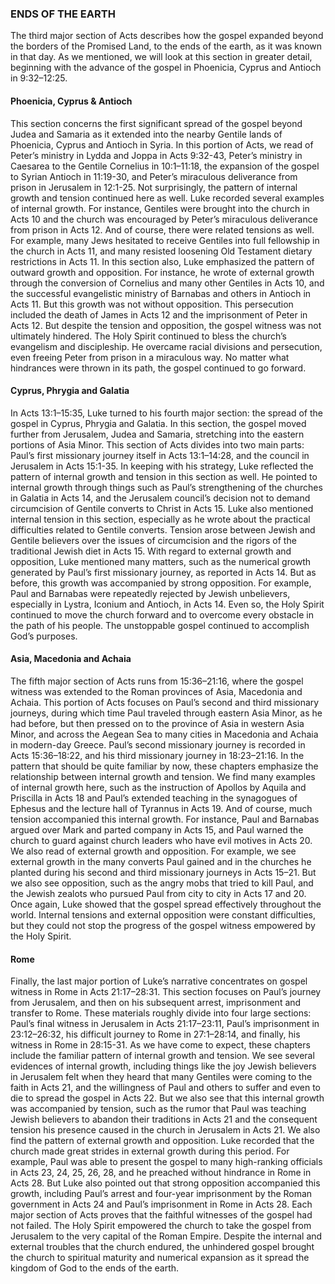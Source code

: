### ENDS OF THE EARTH

The third major section of Acts describes how the gospel expanded beyond the borders of the Promised Land, to the ends of the earth, as it was known in that day. As we mentioned, we will look at this section in greater detail, beginning with the advance of the gospel in Phoenicia, Cyprus and Antioch in 9:32–12:25. 


#### Phoenicia, Cyprus & Antioch

This section concerns the first significant spread of the gospel beyond Judea and Samaria as it extended into the nearby Gentile lands of Phoenicia, Cyprus and Antioch in Syria. In this portion of Acts, we read of Peter’s ministry in Lydda and Joppa in Acts 9:32-43, Peter’s ministry in Caesarea to the Gentile Cornelius in 10:1–11:18, the expansion of the gospel to Syrian Antioch in 11:19-30, and Peter’s miraculous deliverance from prison in Jerusalem in 12:1-25. 
Not surprisingly, the pattern of internal growth and tension continued here as well. Luke recorded several examples of internal growth. For instance, Gentiles were brought into the church in Acts 10 and the church was encouraged by Peter’s miraculous deliverance from prison in Acts 12. And of course, there were related tensions as well. For example, many Jews hesitated to receive Gentiles into full fellowship in the church in Acts 11, and many resisted loosening Old Testament dietary restrictions in Acts 11. 
In this section also, Luke emphasized the pattern of outward growth and opposition. For instance, he wrote of external growth through the conversion of Cornelius and many other Gentiles in Acts 10, and the successful evangelistic ministry of Barnabas and others in Antioch in Acts 11. But this growth was not without opposition. This persecution included the death of James in Acts 12 and the imprisonment of Peter in Acts 12. 
But despite the tension and opposition, the gospel witness was not ultimately hindered. The Holy Spirit continued to bless the church’s evangelism and discipleship. He overcame racial divisions and persecution, even freeing Peter from prison in a miraculous way. No matter what hindrances were thrown in its path, the gospel continued to go forward.


#### Cyprus, Phrygia and Galatia

In Acts 13:1–15:35, Luke turned to his fourth major section: the spread of the gospel in Cyprus, Phrygia and Galatia. In this section, the gospel moved further from Jerusalem, Judea and Samaria, stretching into the eastern portions of Asia Minor. This section of Acts divides into two main parts: Paul’s first missionary journey itself in Acts 13:1–14:28, and the council in Jerusalem in Acts 15:1-35. 
In keeping with his strategy, Luke reflected the pattern of internal growth and tension in this section as well. He pointed to internal growth through things such as Paul’s strengthening of the churches in Galatia in Acts 14, and the Jerusalem council’s decision not to demand circumcision of Gentile converts to Christ in Acts 15. 
Luke also mentioned internal tension in this section, especially as he wrote about the practical difficulties related to Gentile converts. Tension arose between Jewish and Gentile believers over the issues of circumcision and the rigors of the traditional Jewish diet in Acts 15.
With regard to external growth and opposition, Luke mentioned many matters, such as the numerical growth generated by Paul’s first missionary journey, as reported in Acts 14. But as before, this growth was accompanied by strong opposition. For example, Paul and Barnabas were repeatedly rejected by Jewish unbelievers, especially in Lystra, Iconium and Antioch, in Acts 14. Even so, the Holy Spirit continued to move the church forward and to overcome every obstacle in the path of his people. The unstoppable gospel continued to accomplish God’s purposes.


#### Asia, Macedonia and Achaia 

The fifth major section of Acts runs from 15:36–21:16, where the gospel witness was extended to the Roman provinces of Asia, Macedonia and Achaia. This portion of Acts focuses on Paul’s second and third missionary journeys, during which time Paul traveled through eastern Asia Minor, as he had before, but then pressed on to the province of Asia in western Asia Minor, and across the Aegean Sea to many cities in Macedonia and Achaia in modern-day Greece.
Paul’s second missionary journey is recorded in Acts 15:36–18:22, and his third missionary journey in 18:23–21:16. In the pattern that should be quite familiar by now, these chapters emphasize the relationship between internal growth and tension. We find many examples of internal growth here, such as the instruction of Apollos by Aquila and Priscilla in Acts 18 and Paul’s extended teaching in the synagogues of Ephesus and the lecture hall of Tyrannus in Acts 19.
And of course, much tension accompanied this internal growth. For instance, Paul and Barnabas argued over Mark and parted company in Acts 15, and Paul warned the church to guard against church leaders who have evil motives in Acts 20.
We also read of external growth and opposition. For example, we see external growth in the many converts Paul gained and in the churches he planted during his second and third missionary journeys in Acts 15–21. But we also see opposition, such as the angry mobs that tried to kill Paul, and the Jewish zealots who pursued Paul from city to city in Acts 17 and 20. Once again, Luke showed that the gospel spread effectively throughout the world. Internal tensions and external opposition were constant difficulties, but they could not stop the progress of the gospel witness empowered by the Holy Spirit.


#### Rome 

Finally, the last major portion of Luke’s narrative concentrates on gospel witness in Rome in Acts 21:17–28:31. This section focuses on Paul’s journey from Jerusalem, and then on his subsequent arrest, imprisonment and transfer to Rome. These materials roughly divide into four large sections: Paul’s final witness in Jerusalem in Acts 21:17–23:11, Paul’s imprisonment in 23:12–26:32, his difficult journey to Rome in 27:1–28:14, and finally, his witness in Rome in 28:15-31.
As we have come to expect, these chapters include the familiar pattern of internal growth and tension. We see several evidences of internal growth, including things like the joy Jewish believers in Jerusalem felt when they heard that many Gentiles were coming to the faith in Acts 21, and the willingness of Paul and others to suffer and even to die to spread the gospel in Acts 22.
But we also see that this internal growth was accompanied by tension, such as the rumor that Paul was teaching Jewish believers to abandon their traditions in Acts 21 and the consequent tension his presence caused in the church in Jerusalem in Acts 21. 
We also find the pattern of external growth and opposition. Luke recorded that the church made great strides in external growth during this period. For example, Paul was able to present the gospel to many high-ranking officials in Acts 23, 24, 25, 26, 28, and he preached without hindrance in Rome in Acts 28. But Luke also pointed out that strong opposition accompanied this growth, including Paul’s arrest and four-year imprisonment by the Roman government in Acts 24 and Paul’s imprisonment in Rome in Acts 28.
Each major section of Acts proves that the faithful witnesses of the gospel had not failed. The Holy Spirit empowered the church to take the gospel from Jerusalem to the very capital of the Roman Empire. Despite the internal and external troubles that the church endured, the unhindered gospel brought the church to spiritual maturity and numerical expansion as it spread the kingdom of God to the ends of the earth. 
